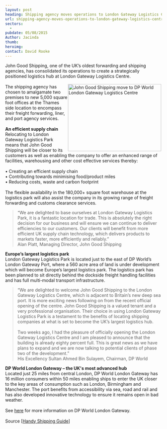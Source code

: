 ```yaml
---
layout: post
heading: Shipping agency moves operations to London Gateway Logistics Centre
url: shipping-agency-moves-operations-to-london-gateway-logistics-centre
sectors:
  -  
pubdate: 05/08/2015
Author: Jacinda
thumb: 
heroimg: 
contact: David Rooke
---
```

<p>John Good Shipping, one of the UK’s oldest forwarding and shipping agencies, has consolidated its operations to create a strategically positioned logistics hub at London Gateway Logistics Centre.<br/><br/><img alt='John Good Shipping move to DP World London Gateway Logistics Centre' src='http://www.investessex.co.uk/uploads/blog/Logistics_DP_World.jpg' style='float:right; height:216px; margin-left:2px; margin-right:2px; width:300px'/>The shipping agency has chosen to amalgamate two premises to new 5,000 square foot offices at the Thames side location to encompass their freight forwarding, liner, and port agency services.<br/><br/><strong>An efficient supply chain</strong><br/>Relocating to London Gateway Logistics Park means that John Good Shipping will be closer to its customers as well as enabling the company to offer an enhanced range of facilities, warehousing and other cost effective services thereby:<br/><br/>• Creating an efficient supply chain<br/>• Contributing towards minimising food/product miles<br/>• Reducing costs, waste and carbon footprint<br/><br/>The flexible availability in the 180,000+ square foot warehouse at the logistics park will also assist the company in its growing range of freight forwarding and customs clearance services.</p><blockquote><p>“We are delighted to base ourselves at London Gateway Logistics Park, it is a fantastic location for trade. This is absolutely the right decision for our business and will ensure we can continue to deliver efficiencies to our customers. Our clients will benefit from more efficient UK supply chain technology, which delivers products to markets faster, more efficiently and reliably.”<br/>Alan Platt, Managing Director, John Good Shipping</p></blockquote><p><strong>Europe’s largest logistics park</strong><br/>London Gateway Logistics Park is located just to the east of DP World’s London Gateway Port, where a 560 acre area of land is under development which will become Europe’s largest logistics park. The logistics park has been planned to sit directly behind the dockside freight handling facilities and has full multi-modal transport infrastructure.</p><blockquote><p>“We are delighted to welcome John Good Shipping to the London Gateway Logistics Centre, which is adjacent to Britain’s new deep sea port. It is more exciting news following on from the recent official opening of the centre. John Good Shipping is a valued tenant and a very professional organisation. Their choice in using London Gateway Logistics Park is a testament to the benefits of locating shipping companies at what is set to become the UK’s largest logistics hub.<br/><br/>Two weeks ago, I had the pleasure of officially opening the London Gateway Logistics Centre and I am pleased to announce that the building is already eighty percent full. This is great news as we have plans to expand and we are now talking to potential clients of phase two of the development.”<br/>His Excellency Sultan Ahmed Bin Sulayem, Chairman, DP World</p></blockquote><p><strong>DP World London Gateway – the UK's most advanced hub</strong><br/>Located just 25 miles from central London, DP World London Gateway has 16 million consumers within 50 miles enabling ships to enter the UK closer to the key areas of consumption such as London, Birmingham and Manchester. The port benefits from accessibility via sea, road and rail and has also developed innovative technology to ensure it remains open in bad weather.<br/><br/>See <a href='http://www.investessex.co.uk/studies/place-studies/london-gateway-port/' target='_blank'>here</a> for more information on DP World London Gateway.<br/><br/>Source [<a href='http://www.handyshippingguide.com/shipping-news/iconic-freight-forwarding-and-shipping-agency-group-switch-to-london-gateway-logistics-centre_6564' target='_blank'>Handy Shipping Guide</a>]</p>